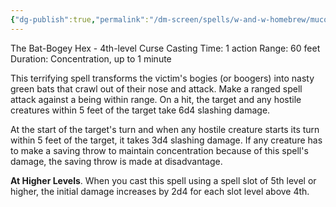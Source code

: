 ```yaml
---
{"dg-publish":true,"permalink":"/dm-screen/spells/w-and-w-homebrew/muco-volatilis/"}
---
```


The Bat-Bogey Hex - 4th-level Curse 
Casting Time: 1 action 
Range: 60 feet 
Duration: Concentration, up to 1 minute 

This terrifying spell transforms the victim's bogies (or boogers) into nasty green bats that crawl out of their nose and attack. Make a ranged spell attack against a being within range. On a hit, the target and any hostile creatures within 5 feet of the target take 6d4 slashing damage. 

At the start of the target's turn and when any hostile creature starts its turn within 5 feet of the target, it takes 3d4 slashing damage. If any creature has to make a saving throw to maintain concentration because of this spell's damage, the saving throw is made at disadvantage. 

**At Higher Levels**. When you cast this spell using a spell slot of 5th level or higher, the initial damage increases by 2d4 for each slot level above 4th.